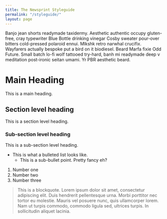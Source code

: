 ```yaml
---
title: The Newsprint Styleguide
permalink: "/styleguide/"
layout: page
---
```


Banjo jean shorts readymade taxidermy. Aesthetic authentic occupy gluten-free, cray typewriter Blue Bottle drinking vinegar Cosby sweater pour-over bitters cold-pressed polaroid ennui. Mlkshk retro narwhal crucifix. Wayfarers actually bespoke put a bird on it biodiesel. Beard Marfa fixie Odd Future. Small batch lo-fi wolf tattooed try-hard, banh mi readymade deep v meditation post-ironic seitan umami. Yr PBR aesthetic beard.

# Main Heading

This is a main heading. 

## Section level heading

This is a section level heading.

### Sub-section level heading

This is a sub-section level heading.

- This is what a bulleted list looks like.
    - This is a sub-bullet point. Pretty fancy eh?

1. Number one
2. Number two
3. Number three

> This is a blockquote. Lorem ipsum dolor sit amet, consectetur adipiscing elit. Duis hendrerit pellentesque urna. Morbi porttitor nec tortor eu molestie. Mauris vel posuere nunc, quis ullamcorper lorem. Nam ut turpis commodo, commodo ligula sed, ultrices turpis. In sollicitudin aliquet lacinia. 